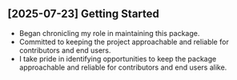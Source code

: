 ## [2025-07-23] Getting Started

- Began chronicling my role in maintaining this package.
- Committed to keeping the project approachable and reliable for contributors and end users.
- I take pride in identifying opportunities to keep the package approachable and reliable for
  contributors and end users alike.
